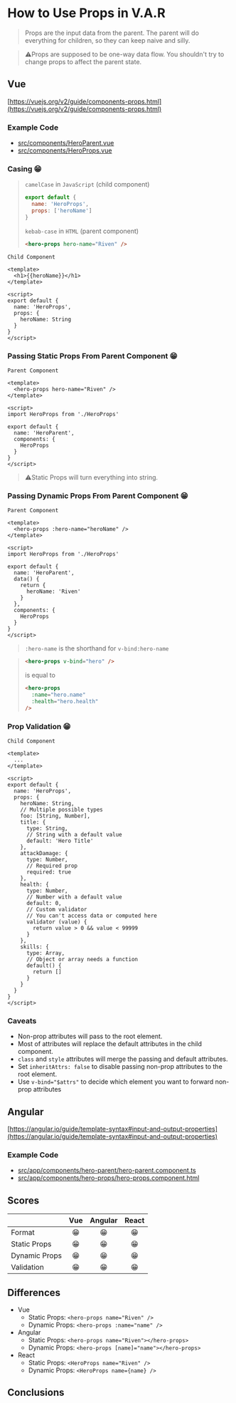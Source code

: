 # How to Use Props in V.A.R

> Props are the input data from the parent. The parent will do everything for children, so they can keep naive and silly.

> ⚠️Props are supposed to be one-way data flow. You shouldn't try to change props to affect the parent state.

## Vue

[https://vuejs.org/v2/guide/components-props.html](https://vuejs.org/v2/guide/components-props.html)

### Example Code
- [src/components/HeroParent.vue](../../examples/var-vue/src/components/HeroParent.vue)
- [src/components/HeroProps.vue](../../examples/var-vue/src/components/HeroProps.vue)

### Casing 😁
> `camelCase` in `JavaScript` (child component)
> ```js
> export default {
>   name: 'HeroProps',
>   props: ['heroName']
> }
> ```
>
> `kebab-case` in `HTML` (parent component)
> ```html
> <hero-props hero-name="Riven" />
> ```

`Child Component`
```vue
<template>
  <h1>{{heroName}}</h1>
</template>

<script>
export default {
  name: 'HeroProps',
  props: {
    heroName: String
  }
}
</script>
```

### Passing Static Props From Parent Component 😁
`Parent Component`
```vue
<template>
  <hero-props hero-name="Riven" />
</template>

<script>
import HeroProps from './HeroProps'

export default {
  name: 'HeroParent',
  components: {
    HeroProps
  }
}
</script>
```

> ⚠️Static Props will turn everything into string.

### Passing Dynamic Props From Parent Component 😁
`Parent Component`
```vue
<template>
  <hero-props :hero-name="heroName" />
</template>

<script>
import HeroProps from './HeroProps'

export default {
  name: 'HeroParent',
  data() {
    return {
      heroName: 'Riven'
    }
  },
  components: {
    HeroProps
  }
}
</script>
```

> `:hero-name` is the shorthand for `v-bind:hero-name`

> ```html
> <hero-props v-bind="hero" />
> ```
>
> is equal to
>
> ```html
> <hero-props
>   :name="hero.name"
>   :health="hero.health"
> />
> ```

### Prop Validation 😁
`Child Component`
```vue
<template>
  ...
</template>

<script>
export default {
  name: 'HeroProps',
  props: {
    heroName: String,
    // Multiple possible types
    foo: [String, Number],
    title: {
      type: String,
      // String with a default value
      default: 'Hero Title'
    },
    attackDamage: {
      type: Number,
      // Required prop
      required: true
    },
    health: {
      type: Number,
      // Number with a default value
      default: 0,
      // Custom validator
      // You can't access data or computed here
      validator (value) {
        return value > 0 && value < 99999
      }
    },
    skills: {
      type: Array,
      // Object or array needs a function
      default() {
        return []
      }
    }
  }
}
</script>
```

### Caveats
- Non-prop attributes will pass to the root element.
- Most of attributes will replace the default attributes in the child component.
- `class` and `style` attributes will merge the passing and default attributes.
- Set `inheritAttrs: false` to disable passing non-prop attributes to the root element.
- Use `v-bind="$attrs"` to decide which element you want to forward non-prop attributes

## Angular

[https://angular.io/guide/template-syntax#input-and-output-properties](https://angular.io/guide/template-syntax#input-and-output-properties)

### Example Code
- [src/app/components/hero-parent/hero-parent.component.ts](../../examples/var-angular/src/app/components/hero-parent/hero-parent.component.ts)
- [src/app/components/hero-props/hero-props.component.html](../../examples/var-angular/src/app/components/hero-props/hero-props.component.html)

## Scores
|               |  Vue  | Angular | React |
| :------------ | :---: | :-----: | :---: |
| Format        |  😁   |   😁    |  😁   |
| Static Props  |  😁   |   😁    |  😁   |
| Dynamic Props |  😁   |   😁    |  😁   |
| Validation    |  😁   |   😁    |  😁   |

## Differences
- Vue
  - Static Props: `<hero-props name="Riven" />`
  - Dynamic Props: `<hero-props :name="name" />`
- Angular
  - Static Props: `<hero-props name="Riven"></hero-props>`
  - Dynamic Props: `<hero-props [name]="name"></hero-props>`
- React
  - Static Props: `<HeroProps name="Riven" />`
  - Dynamic Props: `<HeroProps name={name} />`

## Conclusions

